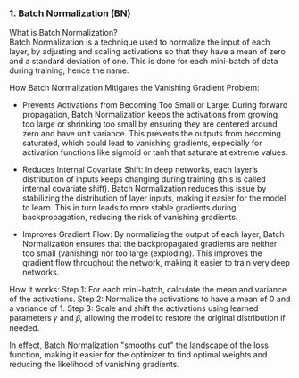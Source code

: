 ### 1. Batch Normalization (BN)
What is Batch Normalization? <br>
Batch Normalization is a technique used to normalize the input of each layer, by adjusting and scaling activations so that they have a mean of zero and a standard deviation of one. This is done for each mini-batch of data during training, hence the name.

How Batch Normalization Mitigates the Vanishing Gradient Problem:
- Prevents Activations from Becoming Too Small or Large: During forward propagation, Batch Normalization keeps the activations from growing too large or shrinking too small by ensuring they are centered around zero and have unit variance. This prevents the outputs from becoming saturated, which could lead to vanishing gradients, especially for activation functions like sigmoid or tanh that saturate at extreme values.

- Reduces Internal Covariate Shift: In deep networks, each layer’s distribution of inputs keeps changing during training (this is called internal covariate shift). Batch Normalization reduces this issue by stabilizing the distribution of layer inputs, making it easier for the model to learn. This in turn leads to more stable gradients during backpropagation, reducing the risk of vanishing gradients.

- Improves Gradient Flow: By normalizing the output of each layer, Batch Normalization ensures that the backpropagated gradients are neither too small (vanishing) nor too large (exploding). This improves the gradient flow throughout the network, making it easier to train very deep networks.

How it works:
Step 1: For each mini-batch, calculate the mean and variance of the activations.
Step 2: Normalize the activations to have a mean of 0 and a variance of 1.
Step 3: Scale and shift the activations using learned parameters 𝛾 and 𝛽, allowing the model to restore the original distribution if needed.

In effect, Batch Normalization "smooths out" the landscape of the loss function, making it easier for the optimizer to find optimal weights and reducing the likelihood of vanishing gradients.
